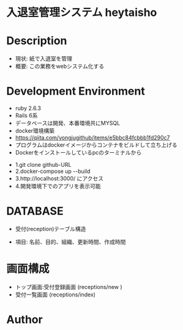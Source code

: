 # 入退室管理システム heytaisho

# Description
* 現状: 紙で入退室を管理
* 概要: この業務をwebシステム化する
​
# Development Environment
* ruby 2.6.3
* Rails 6系
* データベースは開発、本番環境共にMYSQL
* docker環境構築
* https://qiita.com/yongjugithub/items/e5bbc84fcbbb1fd290c7
* プログラムはdockerイメージからコンテナをビルドして立ち上げる
* Dockerをインストールしているpcのターミナルから
- 1.git clone github-URL
- 2.docker-compose up --build
- 3.http://localhost:3000/ にアクセス
- 4.開発環境下でのアプリを表示可能
​
# DATABASE
* 受付(reception)テーブル構造
- 項目: 名前、目的、組織、更新時間、作成時間

# 画面構成
* トップ画面:受付登録画面 (receptions/new )
* 受付一覧画面 (receptions/index)

# Author
